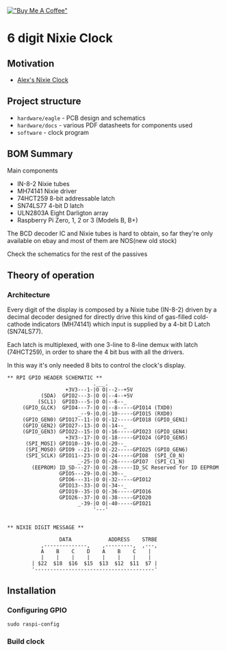 [!["Buy Me A Coffee"](https://www.buymeacoffee.com/assets/img/custom_images/yellow_img.png)](https://www.buymeacoffee.com/eipporko)

6 digit Nixie Clock
===================

## Motivation

* [Alex's Nixie Clock](https://www.raspberrypi.org/blog/alexs-nixie-clock/)


## Project structure

 * `hardware/eagle` - PCB design and schematics
 * `hardware/docs`  - various PDF datasheets for components used
 * `software`       - clock program

## BOM Summary
Main components

 * IN-8-2 Nixie tubes
 * MH74141 Nixie driver
 * 74HCT259 8-bit addressable latch
 * SN74LS77 4-bit D latch
 * ULN2803A Eight Darligton array
 * Raspberry Pi Zero, 1, 2 or 3 (Models B, B+)

The BCD decoder IC and Nixie tubes is hard to obtain, so far they're only
available on ebay and most of them are NOS(new old stock)

Check the schematics for the rest of the passives

## Theory of operation

### Architecture
Every digit of the display is composed by a Nixie tube (IN-8-2) driven by a
decimal decoder designed for directly drive this kind of gas-filled cold-cathode
indicators (MH74141) which input is supplied by a 4-bit D Latch (SN74LS77).

Each latch is multiplexed, with one 3-line to 8-line demux with latch (74HCT259),
in order to share the 4 bit bus with all the drivers.

In this way it's only needed 8 bits to control the clock's display.

```
** RPI GPIO HEADER SCHEMATIC **
                            .___.
                   +3V3---1-|O O|--2--+5V
           (SDA)  GPIO2---3-|O O|--4--+5V
          (SCL1)  GPIO3---5-|O O|--6--_
     (GPIO_GLCK)  GPIO4---7-|O O|--8-----GPIO14 (TXD0)
                       _--9-|O.O|-10-----GPIO15 (RXD0)
     (GPIO_GEN0) GPIO17--11-|O O|-12-----GPIO18 (GPIO_GEN1)
     (GPIO_GEN2) GPIO27--13-|O O|-14--_
     (GPIO_GEN3) GPIO22--15-|O O|-16-----GPIO23 (GPIO_GEN4)
                   +3V3--17-|O O|-18-----GPIO24 (GPIO_GEN5)
      (SPI_MOSI) GPIO10--19-|O.O|-20--_
      (SPI_MOSO) GPIO9 --21-|O O|-22-----GPIO25 (GPIO_GEN6)
      (SPI_SCLK) GPIO11--23-|O O|-24-----GPIO8  (SPI_C0_N)
                       _-25-|O O|-26-----GPIO7  (SPI_C1_N)
        (EEPROM) ID_SD---27-|O O|-28-----ID_SC Reserved for ID EEPROM
                 GPIO5---29-|O.O|-30--_
                 GPIO6---31-|O O|-32-----GPIO12
                 GPIO13--33-|O O|-34--_
                 GPIO19--35-|O O|-36-----GPIO16
                 GPIO26--37-|O O|-38-----GPIO20
                       _-39-|O O|-40-----GPIO21
                            '---'


** NIXIE DIGIT MESSAGE **

                 DATA            ADDRESS    STRBE
           ,--------------,    ,---------,  ,---,
           A    B    C    D    A    B    C    |
           |    |    |    |    |    |    |    |
        | $22  $18  $16  $15  $13  $12  $11  $7 |
        '---------------------------------------'

```

## Installation

### Configuring GPIO
```
sudo raspi-config
```
###

### Build clock

